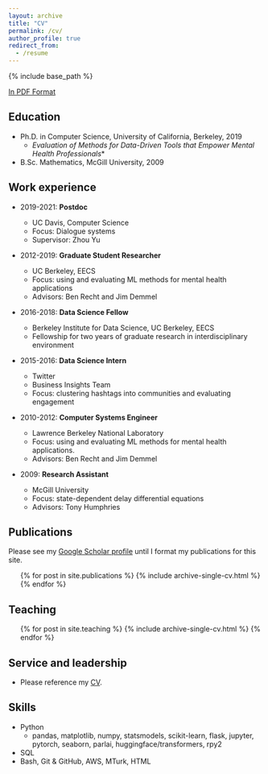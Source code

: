 ```yaml
---
layout: archive
title: "CV"
permalink: /cv/
author_profile: true
redirect_from:
  - /resume
---
```


{% include base_path %}


[In PDF Format](http://odemasi.github.io/files/Demasi_CV.pdf)


## Education
<!-- ====== -->

* Ph.D. in Computer Science, University of California, Berkeley, 2019
    * *Evaluation of Methods for Data-Driven Tools that Empower Mental Health Professionals**
* B.Sc. Mathematics, McGill University, 2009




## Work experience
<!-- ====== -->

* 2019-2021: **Postdoc**
  * UC Davis, Computer Science
  * Focus: Dialogue systems
  * Supervisor: Zhou Yu

* 2012-2019: **Graduate Student Researcher**
  * UC Berkeley, EECS
  * Focus: using and evaluating ML methods for mental health applications
  * Advisors: Ben Recht and Jim Demmel
  
* 2016-2018: **Data Science Fellow**
  * Berkeley Institute for Data Science, UC Berkeley, EECS
  * Fellowship for two years of graduate research in interdisciplinary environment
  
  
* 2015-2016: **Data Science Intern**
  * Twitter
  * Business Insights Team
  * Focus: clustering hashtags into communities and evaluating engagement
  
  
  
* 2010-2012: **Computer Systems Engineer**
  * Lawrence Berkeley National Laboratory
  * Focus: using and evaluating ML methods for mental health applications.
  * Advisors: Ben Recht and Jim Demmel


  
* 2009: **Research Assistant**
  * McGill University
  * Focus: state-dependent delay differential equations
  * Advisors: Tony Humphries
  
  
  
  
## Publications
<!-- ====== -->

Please see my [Google Scholar profile](https://scholar.google.com/citations?user=Gxhoh2kAAAAJ&hl=en&oi=ao) until I format my publications for this site.

  <ul>{% for post in site.publications %}
    {% include archive-single-cv.html %}
  {% endfor %}</ul>
  
<!-- 
Talks
======
  <ul>{% for post in site.talks %}
    {% include archive-single-talk-cv.html %}
  {% endfor %}</ul>
 -->
  
## Teaching
<!-- ====== -->

  <ul>{% for post in site.teaching %}
    {% include archive-single-cv.html %}
  {% endfor %}</ul>
  
  
## Service and leadership
<!-- ====== -->

* Please reference my [CV](http://odemasi.github.io/files/Demasi_CV.pdf).


## Skills
<!-- ====== -->

* Python
    * pandas, matplotlib, numpy, statsmodels, scikit-learn, flask, jupyter, pytorch, seaborn, parlai, huggingface/transformers, rpy2
* SQL
* Bash, Git & GitHub, AWS, MTurk, HTML



